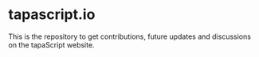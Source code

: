 # tapascript.io
This is the repository to get contributions, future updates and discussions on the tapaScript website.
